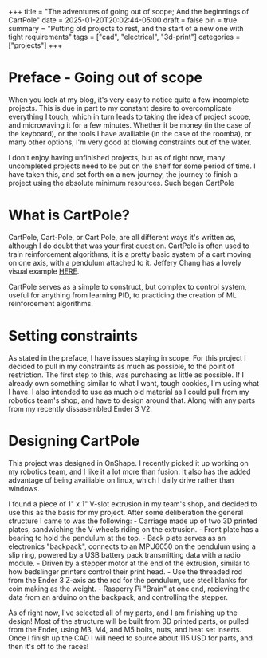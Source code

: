 +++
title = "The adventures of going out of scope; And the beginnings of CartPole"
date = 2025-01-20T20:02:44-05:00
draft = false
pin = true
summary = "Putting old projects to rest, and the start of a new one with tight requirements"
tags = ["cad", "electrical", "3d-print"]
categories = ["projects"]
+++

# Preface - Going out of scope

When you look at my blog, it's very easy to notice quite a few incomplete projects. This is due in part to my constant desire to overcomplicate everything I touch, which in turn leads to taking the idea of project scope, and microwaving it for a few minutes. Whether it be money (in the case of the keyboard), or the tools I have availiable (in the case of the roomba), or many other options, I'm very good at blowing constraints out of the water.

I don't enjoy having unfinished projects, but as of right now, many uncompleted projects need to be put on the shelf for some period of time. I have taken this, and set forth on a new journey, the journey to finish a project using the absolute minimum resources. Such began CartPole

# What is CartPole?

CartPole, Cart-Pole, or Cart Pole, are all different ways it's written as, although I do doubt that was your first question. CartPole is often used to train reinforcement algorithms, it is a pretty basic system of a cart moving on one axis, with a pendulum attached to it. Jeffery Chang has a lovely visual example [HERE](https://jeffjar.me/cartpole.html).

CartPole serves as a simple to construct, but complex to control system, useful for anything from learning PID, to practicing the creation of ML reinforcement algorithms.

# Setting constraints

As stated in the preface, I have issues staying in scope. For this project I decided to pull in my constraints as much as possible, to the point of restriction. The first step to this, was purchasing as little as possible. If I already own something similar to what I want, tough cookies, I'm using what I have. I also intended to use as much old material as I could pull from my robotics team's shop, and have to design around that. Along with any parts from my recently dissasembled Ender 3 V2.

# Designing CartPole

This project was designed in OnShape. I recently picked it up working on my robotics team, and I like it a lot more than fusion. It also has the added advantage of being availiable on linux, which I daily drive rather than windows.

I found a piece of 1" x 1" V-slot extrusion in my team's shop, and decided to use this as the basis for my project. After some deliberation the general structure I came to was the following:
    - Carriage made up of two 3D printed plates, sandwiching the V-wheels riding on the extrusion.
    - Front plate has a bearing to hold the pendulum at the top.
    - Back plate serves as an electronics "backpack", connects to an MPU6050 on the pendulum using a slip ring, powered by a USB battery pack transmitting data with a radio module.
    - Driven by a stepper motor at the end of the extrusion, similar to how bedslinger printers control their print head.
    - Use the threaded rod from the Ender 3 Z-axis as the rod for the pendulum, use steel blanks for coin making as the weight.
    - Rasperry Pi "Brain" at one end, recieving the data from an arduino on the backpack, and controlling the stepper.

As of right now, I've selected all of my parts, and I am finishing up the design! Most of the structure will be built from 3D printed parts, or pulled from the Ender, using M3, M4, and M5 bolts, nuts, and heat set inserts. Once I finish up the CAD I will need to source about 115 USD for parts, and then it's off to the races!